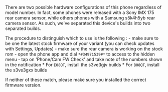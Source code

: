 There are two possible hardware configurations of this phone regardless of 
model number.
In fact, some phones were released with a Sony IMX 175 rear 
camera sensor, while others phones with a Samsung s5k4h5yb rear camera 
sensor.
As such, we've separated this device's builds into two separated
builds.

The procedure to distinguish which to use is the following :
    - make sure to be one the latest stock firmware of your variant (you 
can check updates with Settings, Updates)
    - make sure the rear camera is working on the stock rom
    - open the phone app and dial `*#34971539#*` to access to the hidden 
menu
    - tap on 'Phone/Cam FW Check' and take note of the numbers 
shown in the notification
        * For `E08QT`, install the s3ve3gjv builds
        * For `B08QT`, install the s3ve3gxx builds


If neither of these match, please make sure you installed the correct firmware version.
